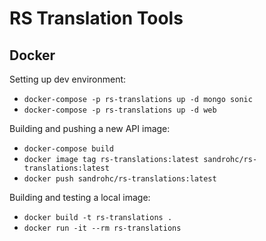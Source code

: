 # RS Translation Tools

## Docker
Setting up dev environment:
* `docker-compose -p rs-translations up -d mongo sonic`
* `docker-compose -p rs-translations up -d web`

Building and pushing a new API image:
* `docker-compose build`
* `docker image tag rs-translations:latest sandrohc/rs-translations:latest`
* `docker push sandrohc/rs-translations:latest`

Building and testing a local image:
* `docker build -t rs-translations .`
* `docker run -it --rm rs-translations`
